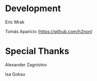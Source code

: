 # Development

Eric Mrak

Tomás Aparicio (https://github.com/h2non)

# Special Thanks

Alexander Zagniotov

Isa Goksu
